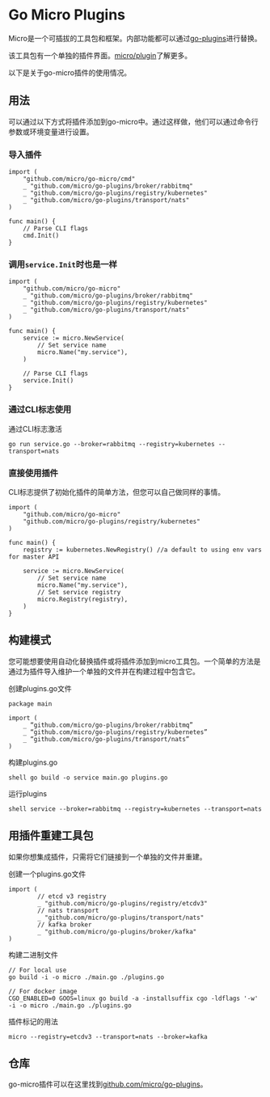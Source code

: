 # Go Micro Plugins
Micro是一个可插拔的工具包和框架。内部功能都可以通过[go-plugins](https://github.com/micro/go-plugins)进行替换。

该工具包有一个单独的插件界面。[micro/plugin](https://github.com/micro/micro/tree/master/plugin)了解更多。

以下是关于go-micro插件的使用情况。

## 用法
可以通过以下方式将插件添加到go-micro中。通过这样做，他们可以通过命令行参数或环境变量进行设置。

### 导入插件

```
import (
	"github.com/micro/go-micro/cmd"
	_ "github.com/micro/go-plugins/broker/rabbitmq"
	_ "github.com/micro/go-plugins/registry/kubernetes"
	_ "github.com/micro/go-plugins/transport/nats"
)

func main() {
	// Parse CLI flags
	cmd.Init()
}
```

### 调用`service.Init`时也是一样

```
import (
	"github.com/micro/go-micro"
	_ "github.com/micro/go-plugins/broker/rabbitmq"
	_ "github.com/micro/go-plugins/registry/kubernetes"
	_ "github.com/micro/go-plugins/transport/nats"
)

func main() {
	service := micro.NewService(
		// Set service name
		micro.Name("my.service"),
	)

	// Parse CLI flags
	service.Init()
}
```

### 通过CLI标志使用
通过CLI标志激活

```
go run service.go --broker=rabbitmq --registry=kubernetes --transport=nats
```

### 直接使用插件
CLI标志提供了初始化插件的简单方法，但您可以自己做同样的事情。

```
import (
	"github.com/micro/go-micro"
	"github.com/micro/go-plugins/registry/kubernetes"
)

func main() {
	registry := kubernetes.NewRegistry() //a default to using env vars for master API

	service := micro.NewService(
		// Set service name
		micro.Name("my.service"),
		// Set service registry
		micro.Registry(registry),
	)
}
```

## 构建模式
您可能想要使用自动化替换插件或将插件添加到micro工具包。一个简单的方法是通过为插件导入维护一个单独的文件并在构建过程中包含它。

创建plugins.go文件

```
package main

import (
    _ “github.com/micro/go-plugins/broker/rabbitmq” 
    _ “github.com/micro/go-plugins/registry/kubernetes” 
    _ “github.com/micro/go-plugins/transport/nats” 
)

```

构建plugins.go

```
shell go build -o service main.go plugins.go
```

运行plugins

```
shell service --broker=rabbitmq --registry=kubernetes --transport=nats
```

## 用插件重建工具包
如果你想集成插件，只需将它们链接到一个单独的文件并重建。

创建一个plugins.go文件

```
import (
        // etcd v3 registry
        _ "github.com/micro/go-plugins/registry/etcdv3"
        // nats transport
        _ "github.com/micro/go-plugins/transport/nats"
        // kafka broker
        _ "github.com/micro/go-plugins/broker/kafka"
)
```

构建二进制文件

```
// For local use
go build -i -o micro ./main.go ./plugins.go

// For docker image
CGO_ENABLED=0 GOOS=linux go build -a -installsuffix cgo -ldflags '-w' -i -o micro ./main.go ./plugins.go
```

插件标记的用法

```
micro --registry=etcdv3 --transport=nats --broker=kafka
```

## 仓库
go-micro插件可以在这里找到[github.com/micro/go-plugins](https://github.com/micro/go-plugins)。
